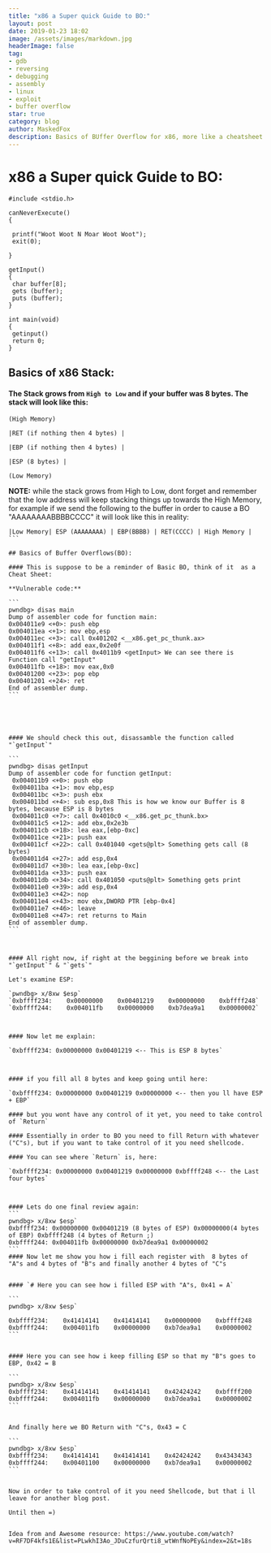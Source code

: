 ```yaml
---
title: "x86 a Super quick Guide to BO:"
layout: post
date: 2019-01-23 18:02
image: /assets/images/markdown.jpg
headerImage: false
tag:
- gdb
- reversing
- debugging
- assembly
- linux
- exploit
- buffer overflow
star: true
category: blog
author: MaskedFox
description: Basics of BUffer Overflow for x86, more like a cheatsheet =p
---
```





# **x86 a Super quick Guide to BO:**

```
#include <stdio.h>

canNeverExecute()
{

 printf("Woot Woot N Moar Woot Woot");
 exit(0);
 
}

getInput()
{
 char buffer[8];
 gets (buffer);
 puts (buffer);
}

int main(void)
{
 getinput()
 return 0;
}

```

## Basics of x86 Stack:

#### The Stack grows from `High to Low` and if your buffer was 8 bytes. The stack will look like this:


```
(High Memory)

|RET (if nothing then 4 bytes) |

|EBP (if nothing then 4 bytes) |

|ESP (8 bytes) |

(Low Memory)
```

**NOTE:** while the stack grows from High to Low, dont forget and remember that the low address will keep stacking things up towards the High Memory, for example if we send the following to the buffer in order to cause a BO "AAAAAAAABBBBCCCC" it will look like this in reality:

````
|Low Memory| ESP (AAAAAAAA) | EBP(BBBB) | RET(CCCC) | High Memory |
```

## Basics of Buffer Overflows(BO):

#### This is suppose to be a reminder of Basic BO, think of it  as a Cheat Sheet:

**Vulnerable code:**

```
pwndbg> disas main
Dump of assembler code for function main:
0x004011e9 <+0>: push ebp
0x004011ea <+1>: mov ebp,esp
0x004011ec <+3>: call 0x401202 <__x86.get_pc_thunk.ax>
0x004011f1 <+8>: add eax,0x2e0f
0x004011f6 <+13>: call 0x4011b9 <getInput> We can see there is Function call "getInput"
0x004011fb <+18>: mov eax,0x0
0x00401200 <+23>: pop ebp
0x00401201 <+24>: ret
End of assembler dump.
```





#### We should check this out, disassamble the function called "`getInput`"

```
pwndbg> disas getInput
Dump of assembler code for function getInput:
 0x004011b9 <+0>: push ebp
 0x004011ba <+1>: mov ebp,esp
 0x004011bc <+3>: push ebx
 0x004011bd <+4>: sub esp,0x8 This is how we know our Buffer is 8 bytes, because ESP is 8 bytes
 0x004011c0 <+7>: call 0x4010c0 <__x86.get_pc_thunk.bx>
 0x004011c5 <+12>: add ebx,0x2e3b
 0x004011cb <+18>: lea eax,[ebp-0xc]
 0x004011ce <+21>: push eax
 0x004011cf <+22>: call 0x401040 <gets@plt> Something gets call (8 bytes)
 0x004011d4 <+27>: add esp,0x4
 0x004011d7 <+30>: lea eax,[ebp-0xc]
 0x004011da <+33>: push eax
 0x004011db <+34>: call 0x401050 <puts@plt> Something gets print
 0x004011e0 <+39>: add esp,0x4
 0x004011e3 <+42>: nop
 0x004011e4 <+43>: mov ebx,DWORD PTR [ebp-0x4]
 0x004011e7 <+46>: leave
 0x004011e8 <+47>: ret returns to Main
End of assembler dump.
```



#### All right now, if right at the beggining before we break into "`getInput`" & "`gets`"

Let's examine ESP:

`pwndbg> x/8xw $esp`
`0xbffff234:    0x00000000    0x00401219    0x00000000    0xbffff248`
`0xbffff244:    0x004011fb    0x00000000    0xb7dea9a1    0x00000002`



#### Now let me explain:

`0xbffff234: 0x00000000 0x00401219 <-- This is ESP 8 bytes`



#### if you fill all 8 bytes and keep going until here:

`0xbffff234: 0x00000000 0x00401219 0x00000000 <-- then you ll have ESP + EBP`

#### but you wont have any control of it yet, you need to take control of `Return`

#### Essentially in order to BO you need to fill Return with whatever ("C"s), but if you want to take control of it you need shellcode.

#### You can see where `Return` is, here:

`0xbffff234: 0x00000000 0x00401219 0x00000000 0xbffff248 <-- the Last four bytes`



#### Lets do one final review again:
```
pwndbg> x/8xw $esp`
0xbffff234: 0x00000000 0x00401219 (8 bytes of ESP) 0x00000000(4 bytes of EBP) 0xbffff248 (4 bytes of Return ;)
0xbffff244: 0x004011fb 0x00000000 0xb7dea9a1 0x00000002
```
#### Now let me show you how i fill each register with  8 bytes of "A"s and 4 bytes of "B"s and finally another 4 bytes of "C"s


#### `# Here you can see how i filled ESP with "A"s, 0x41 = A`

```
pwndbg> x/8xw $esp`

0xbffff234:    0x41414141    0x41414141    0x00000000    0xbffff248
0xbffff244:    0x004011fb    0x00000000    0xb7dea9a1    0x00000002
```


#### Here you can see how i keep filling ESP so that my "B"s goes to EBP, 0x42 = B

```
pwndbg> x/8xw $esp`
0xbffff234:    0x41414141    0x41414141    0x42424242    0xbffff200
0xbffff244:    0x004011fb    0x00000000    0xb7dea9a1    0x00000002
```


And finally here we BO Return with "C"s, 0x43 = C

```
pwndbg> x/8xw $esp`
0xbffff234:    0x41414141    0x41414141    0x42424242    0x43434343
0xbffff244:    0x00401100    0x00000000    0xb7dea9a1    0x00000002
```


Now in order to take control of it you need Shellcode, but that i ll leave for another blog post. 

Until then =)


Idea from and Awesome resource: https://www.youtube.com/watch?v=RF7DF4kfs1E&list=PLwkhI3Ao_JDuCzfurQrti8_wtWnfNoPEy&index=2&t=18s
